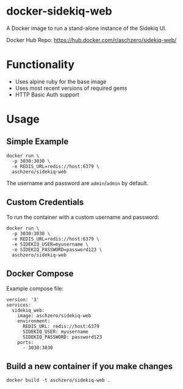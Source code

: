 # docker-sidekiq-web

A Docker image to run a stand-alone instance of the Sidekiq UI.

Docker Hub Repo: https://hub.docker.com/r/aschzero/sidekiq-web/

# Functionality

* Uses alpine ruby for the base image
* Uses most recent versions of required gems
* HTTP Basic Auth support

# Usage

## Simple Example

```
docker run \
  -p 3030:3030 \
  -e REDIS_URL=redis://host:6379 \
  aschzero/sidekiq-web
```

The username and password are `admin`/`admin` by default.

## Custom Credentials

To run the container with a custom username and password:

```
docker run \
  -p 3030:3030 \
  -e REDIS_URL=redis://host:6379 \
  -e SIDEKIQ_USER=myusername \
  -e SIDEKIQ_PASSWORD=password123 \
  aschzero/sidekiq-web
```

## Docker Compose

Example compose file:

```
version: '3'
services:
  sidekiq_web:
    image: aschzero/sidekiq-web
    environment:
      REDIS_URL: redis://host:6379
      SIDEKIQ_USER: myusername
      SIDEKIQ_PASSWORD: password123
    ports:
      - 3030:3030
```

## Build a new container if you make changes

```
docker build -t aschzero/sidekiq-web .
```
